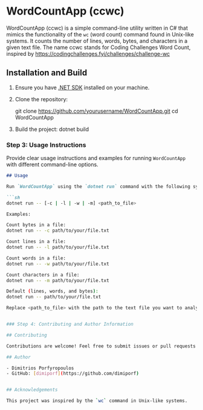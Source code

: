 # WordCountApp (ccwc)

WordCountApp (ccwc) is a simple command-line utility written in C# that mimics the functionality of the `wc` (word count) command found in Unix-like systems. It counts the number of lines, words, bytes, and characters in a given text file.
The name ccwc stands for Coding Challenges Word Count, inspired by https://codingchallenges.fyi/challenges/challenge-wc

## Installation and Build

1. Ensure you have [.NET SDK](https://dotnet.microsoft.com/download) installed on your machine.

2. Clone the repository:
   
   git clone https://github.com/yourusername/WordCountApp.git
   cd WordCountApp

3. Build the project:
  dotnet build


### Step 3: Usage Instructions

Provide clear usage instructions and examples for running `WordCountApp` with different command-line options.

```markdown
## Usage

Run `WordCountApp` using the `dotnet run` command with the following syntax:

```sh
dotnet run -- [-c | -l | -w | -m] <path_to_file>

Examples:

Count bytes in a file:
dotnet run -- -c path/to/your/file.txt

Count lines in a file:
dotnet run -- -l path/to/your/file.txt

Count words in a file:
dotnet run -- -w path/to/your/file.txt

Count characters in a file:
dotnet run -- -m path/to/your/file.txt

Default (lines, words, and bytes):
dotnet run -- path/to/your/file.txt

Replace <path_to_file> with the path to the text file you want to analyze.


### Step 4: Contributing and Author Information

## Contributing

Contributions are welcome! Feel free to submit issues or pull requests.

## Author

- Dimitrios Porfyropoulos
- GitHub: [dimiporf](https://github.com/dimiporf)


## Acknowledgements

This project was inspired by the `wc` command in Unix-like systems.








